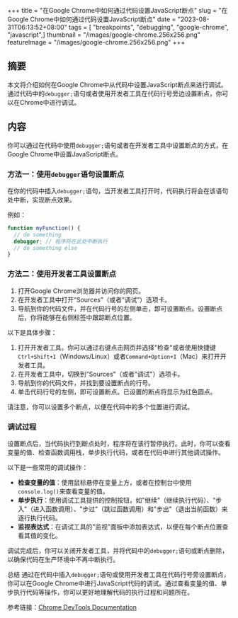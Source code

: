 +++
title = "在Google Chrome中如何通过代码设置JavaScript断点"
slug = "在Google Chrome中如何通过代码设置JavaScript断点"
date = "2023-08-31T06:13:52+08:00"
tags = [ "breakpoints", "debugging", "google-chrome", "javascript",]
thumbnail = "/images/google-chrome.256x256.png"
featureImage = "/images/google-chrome.256x256.png"
+++

## 摘要
本文将介绍如何在Google Chrome中从代码中设置JavaScript断点来进行调试。通过代码中的`debugger;`语句或者使用开发者工具在代码行号旁边设置断点，你可以在Chrome中进行调试。

## 内容
你可以通过在代码中使用`debugger;`语句或者在开发者工具中设置断点的方式，在Google Chrome中设置JavaScript断点。

### 方法一：使用`debugger`语句设置断点
在你的代码中插入`debugger;`语句，当开发者工具打开时，代码执行将会在该语句处中断，实现断点效果。

例如：
```javascript
function myFunction() {
  // do something
  debugger; // 程序将在此处中断执行
  // do something else
}
```

### 方法二：使用开发者工具设置断点
1. 打开Google Chrome浏览器并访问你的网页。
2. 在开发者工具中打开“Sources”（或者“调试”）选项卡。
3. 导航到你的代码文件，并在代码行号的左侧单击，即可设置断点。设置断点后，你将能够在右侧标签中跟踪断点位置。

以下是具体步骤：

1. 打开开发者工具。你可以通过右键点击网页并选择"检查"或者使用快捷键`Ctrl+Shift+I`（Windows/Linux）或者`Command+Option+I`（Mac）来打开开发者工具。
2. 在开发者工具中，切换到"Sources"（或者"调试"）选项卡。
3. 导航到你的代码文件，并找到要设置断点的行号。
4. 单击代码行号的左侧，即可设置断点。已设置的断点将显示为红色圆点。

请注意，你可以设置多个断点，以便在代码中的多个位置进行调试。

### 调试过程
设置断点后，当代码执行到断点处时，程序将在该行暂停执行。此时，你可以查看变量的值、检查函数调用栈，单步执行代码，或者在代码中进行其他调试操作。

以下是一些常用的调试操作：
- **检查变量的值**：使用鼠标悬停在变量上方，或者在控制台中使用`console.log()`来查看变量的值。
- **单步执行**：使用调试工具提供的控制按钮，如"继续"（继续执行代码）、"步入"（进入函数调用）、"步过"（跳过函数调用）和"步出"（退出当前函数）来逐行执行代码。
- **监视表达式**：在调试工具的"监视"面板中添加表达式，以便在每个断点位置查看其值的变化。

调试完成后，你可以关闭开发者工具，并将代码中的`debugger;`语句或断点删除，以确保代码在生产环境中不再中断执行。

总结
通过在代码中插入`debugger;`语句或使用开发者工具在代码行号旁设置断点，你可以在Google Chrome中进行JavaScript代码的调试。通过查看变量的值、单步执行代码等操作，你可以更好地理解代码的执行过程和问题所在。

参考链接：[Chrome DevTools Documentation](https://developers.google.com/web/tools/chrome-devtools/javascript/breakpoints)


